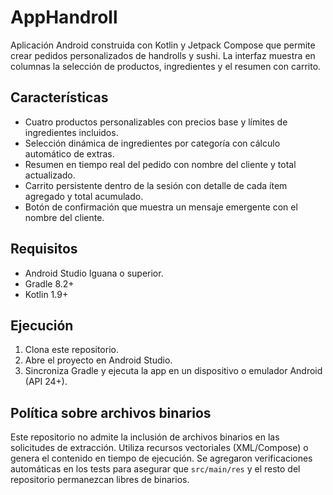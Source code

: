 # AppHandroll

Aplicación Android construida con Kotlin y Jetpack Compose que permite crear pedidos personalizados de handrolls y sushi. La interfaz muestra en columnas la selección de productos, ingredientes y el resumen con carrito.

## Características
- Cuatro productos personalizables con precios base y límites de ingredientes incluidos.
- Selección dinámica de ingredientes por categoría con cálculo automático de extras.
- Resumen en tiempo real del pedido con nombre del cliente y total actualizado.
- Carrito persistente dentro de la sesión con detalle de cada ítem agregado y total acumulado.
- Botón de confirmación que muestra un mensaje emergente con el nombre del cliente.

## Requisitos
- Android Studio Iguana o superior.
- Gradle 8.2+
- Kotlin 1.9+

## Ejecución
1. Clona este repositorio.
2. Abre el proyecto en Android Studio.
3. Sincroniza Gradle y ejecuta la app en un dispositivo o emulador Android (API 24+).

## Política sobre archivos binarios
Este repositorio no admite la inclusión de archivos binarios en las solicitudes de extracción.
Utiliza recursos vectoriales (XML/Compose) o genera el contenido en tiempo de ejecución.
Se agregaron verificaciones automáticas en los tests para asegurar que `src/main/res` y el resto del repositorio permanezcan libres de binarios.

